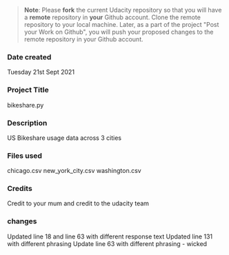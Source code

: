 >**Note**: Please **fork** the current Udacity repository so that you will have a **remote** repository in **your** Github account. Clone the remote repository to your local machine. Later, as a part of the project "Post your Work on Github", you will push your proposed changes to the remote repository in your Github account.

### Date created
Tuesday 21st Sept 2021

### Project Title
bikeshare.py

### Description
US Bikeshare usage data across 3 cities

### Files used
chicago.csv
new_york_city.csv
washington.csv

### Credits
Credit to your mum and credit to the udacity team

### changes
Updated line 18 and line 63 with different response text
Updated line 131 with different phrasing
Update line 63 with different phrasing - wicked
